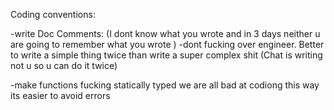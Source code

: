 Coding conventions:

-write Doc Comments:
    (I dont know what you wrote and in 3 days neither u are going to remember what you wrote )
-dont fucking over engineer. Better to write a simple thing twice than write a super complex shit (Chat is writing not u so u can do it twice)

-make functions fucking statically typed we are all bad at codiong this way its easier to avoid errors